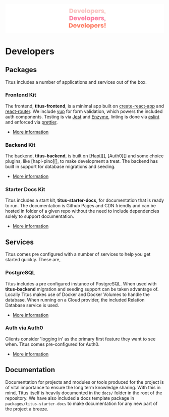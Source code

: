 ![titus-developers-quote][]

# Developers

## Packages
Titus includes a number of applications and services out of the box.

### Frontend Kit
The frontend, __titus-frontend__, is a minimal app built on [create-react-app][] and [react-router][]. We include [yup][] for form validation, which powers the included auth components. Testing is via [Jest][] and [Enzyme][], linting is done via [eslint][] and enforced via [prettier][].

- [More information](developers/packages/titus-frontend/)

### Backend Kit
The backend, __titus-backend__, is built on [Hapi][], [Auth0][] and some choice plugins, like [hapi-pino][], to make development a treat. The backend has built in support for database migrations and seeding.

- [More information](developers/packages/titus-backend/)

### Starter Docs Kit
Titus includes a start kit, __titus-starter-docs__, for documentation that is ready to run. The documentation is Github Pages and CDN friendly and can be hosted in folder of a given repo without the need to include dependencies solely to support documentation.

- [More information](developers/packages/starter-docs/)

## Services
Titus comes pre configured with a number of services to help you get started quickly. These are, 

### PostgreSQL
Titus includes a pre configured instance of PostgreSQL. When used with __titus-backend__ migration and seeding support can be taken advantage of. Locally Titus makes use of Docker and Docker Volumes to handle the database. When running on a Cloud provider, the included Relation Database service is used.

- [More information](starter-docs)

### Auth via Auth0
Clients consider 'logging in' as the primary first feature they want to see when. Titus comes pre-configured for Auth0.

- [More information](starter-docs)

## Documentation
Documentation for projects and modules or tools produced for the project is of vital importance to ensure the long term knowledge sharing. With this in mind, Titus itself is heavily documented in the `docs/` folder in the root of the repository. We have also included a docs template package in `packages/titus-starter-docs` to make documentation for any new part of the project a breeze.


<!-- Images -->
[titus-developers-quote]: ../img/titus-developers-quote.svg

<!-- External Links -->
[create-react-app]: https://facebook.github.io/create-react-app/
[react-router]: /
[yup]: /
[Jest]: /
[Enzyme]: /
[ESLint]: /
[Prettier]: /
